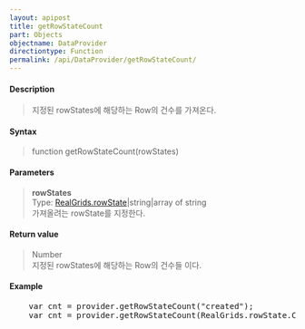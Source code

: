 ```yaml
---
layout: apipost
title: getRowStateCount
part: Objects
objectname: DataProvider
directiontype: Function
permalink: /api/DataProvider/getRowStateCount/
---
```



#### Description

> 지정된 rowStates에 해당하는 Row의 건수를 가져온다.


#### Syntax

> function getRowStateCount(rowStates)

#### Parameters


> **rowStates**  
> Type: [RealGrids.rowState](/api/types/RowState/)\|string\|array of string  
> 가져올려는 rowState를 지정한다.  


#### Return value

> Number  
> 지정된 rowStates에 해당하는 Row의 건수들 이다.  

#### Example

<pre class="prettyprint">
    var cnt = provider.getRowStateCount("created");
    var cnt = provider.getRowStateCount(RealGrids.rowState.CREATED);
</pre>

